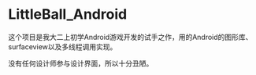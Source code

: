 LittleBall_Android
=======
这个项目是我大二上初学Android游戏开发的试手之作，用的Android的图形库、surfaceview以及多线程调用实现。

没有任何设计师参与设计界面，所以十分丑陋。
